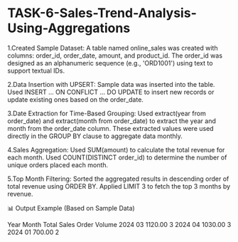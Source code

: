 # TASK-6-Sales-Trend-Analysis-Using-Aggregations
1.Created Sample Dataset:
  A table named online_sales was created with columns: order_id, order_date, amount, and product_id.
  The order_id was designed as an alphanumeric sequence (e.g., 'ORD1001') using text to support textual IDs.

2.Data Insertion with UPSERT:
  Sample data was inserted into the table.
  Used INSERT ... ON CONFLICT ... DO UPDATE  to insert new records or update existing ones based on the order_date.

3.Date Extraction for Time-Based Grouping:
  Used extract(year from order_date) and extract(month from order_date) to extract the year and month from the order_date column.
  These extracted values were used directly in the GROUP BY clause to aggregate data monthly.

4.Sales Aggregation:
  Used SUM(amount) to calculate the total revenue for each month.
  Used COUNT(DISTINCT order_id) to determine the number of unique orders placed each month.

5.Top Month Filtering:
  Sorted the aggregated results in descending order of total revenue using ORDER BY.
  Applied LIMIT 3 to fetch the top 3 months by revenue.

📊 Output Example (Based on Sample Data)

Year	Month	Total Sales	Order Volume
2024	03	1120.00	3
2024	04	1030.00	3
2024	01	700.00	2
